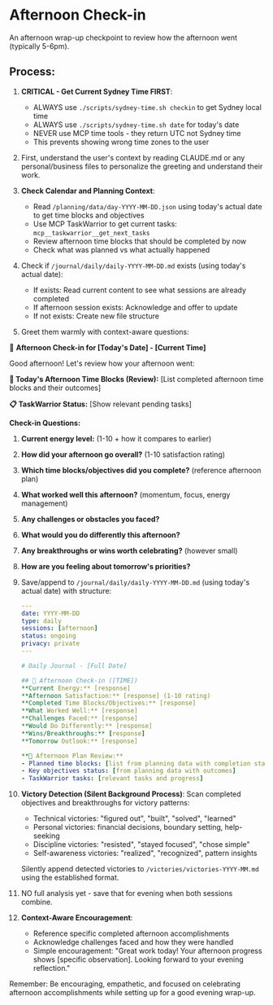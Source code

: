 # Afternoon Check-in

An afternoon wrap-up checkpoint to review how the afternoon went (typically 5-6pm).

## Process:

1. **CRITICAL - Get Current Sydney Time FIRST**: 
   - ALWAYS use `./scripts/sydney-time.sh checkin` to get Sydney local time
   - ALWAYS use `./scripts/sydney-time.sh date` for today's date 
   - NEVER use MCP time tools - they return UTC not Sydney time
   - This prevents showing wrong time zones to the user

2. First, understand the user's context by reading CLAUDE.md or any personal/business files to personalize the greeting and understand their work.

3. **Check Calendar and Planning Context**:
   - Read `/planning/data/day-YYYY-MM-DD.json` using today's actual date to get time blocks and objectives
   - Use MCP TaskWarrior to get current tasks: `mcp__taskwarrior__get_next_tasks`
   - Review afternoon time blocks that should be completed by now
   - Check what was planned vs what actually happened

4. Check if `/journal/daily/daily-YYYY-MM-DD.md` exists (using today's actual date):
   - If exists: Read current content to see what sessions are already completed
   - If afternoon session exists: Acknowledge and offer to update
   - If not exists: Create new file structure

5. Greet them warmly with context-aware questions:

🌅 **Afternoon Check-in for [Today's Date] - [Current Time]**

Good afternoon! Let's review how your afternoon went:

**📅 Today's Afternoon Time Blocks (Review):**
[List completed afternoon time blocks and their outcomes]

**📋 TaskWarrior Status:**
[Show relevant pending tasks]

**Check-in Questions:**
1. **Current energy level:** (1-10 + how it compares to earlier)
2. **How did your afternoon go overall?** (1-10 satisfaction rating)
3. **Which time blocks/objectives did you complete?** (reference afternoon plan)
4. **What worked well this afternoon?** (momentum, focus, energy management)
5. **Any challenges or obstacles you faced?**
6. **What would you do differently this afternoon?**
7. **Any breakthroughs or wins worth celebrating?** (however small)
8. **How are you feeling about tomorrow's priorities?**

6. Save/append to `/journal/daily/daily-YYYY-MM-DD.md` (using today's actual date) with structure:
   ```yaml
   ---
   date: YYYY-MM-DD
   type: daily
   sessions: [afternoon]
   status: ongoing
   privacy: private
   ---

   # Daily Journal - [Full Date]

   ## 🌅 Afternoon Check-in ([TIME])
   **Current Energy:** [response]
   **Afternoon Satisfaction:** [response] (1-10 rating)
   **Completed Time Blocks/Objectives:** [response]
   **What Worked Well:** [response]
   **Challenges Faced:** [response]
   **Would Do Differently:** [response]
   **Wins/Breakthroughs:** [response]
   **Tomorrow Outlook:** [response]
   
   **📅 Afternoon Plan Review:**
   - Planned time blocks: [list from planning data with completion status]
   - Key objectives status: [from planning data with outcomes]
   - TaskWarrior tasks: [relevant tasks and progress]
   ```

7. **Victory Detection (Silent Background Process)**:
   Scan completed objectives and breakthroughs for victory patterns:
   - Technical victories: "figured out", "built", "solved", "learned"
   - Personal victories: financial decisions, boundary setting, help-seeking
   - Discipline victories: "resisted", "stayed focused", "chose simple"
   - Self-awareness victories: "realized", "recognized", pattern insights
   
   Silently append detected victories to `/victories/victories-YYYY-MM.md` using the established format.

8. NO full analysis yet - save that for evening when both sessions combine.

9. **Context-Aware Encouragement**: 
   - Reference specific completed afternoon accomplishments
   - Acknowledge challenges faced and how they were handled
   - Simple encouragement: "Great work today! Your afternoon progress shows [specific observation]. Looking forward to your evening reflection."

Remember: Be encouraging, empathetic, and focused on celebrating afternoon accomplishments while setting up for a good evening wrap-up.
